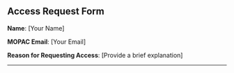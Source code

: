 ## Access Request Form

**Name**:
[Your Name]

**MOPAC Email**:
[Your Email]

**Reason for Requesting Access**:
[Provide a brief explanation]

---
